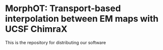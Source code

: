 # MorphOT: Transport-based interpolation between EM maps with UCSF ChimraX

This is the repository for distributing our software
